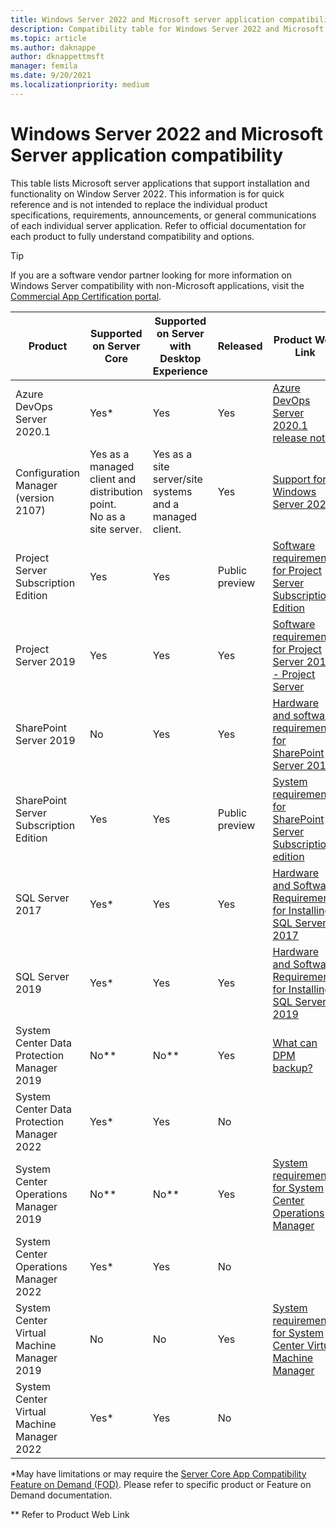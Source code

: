 ```yaml
---
title: Windows Server 2022 and Microsoft server application compatibility
description: Compatibility table for Windows Server 2022 and Microsoft server applications
ms.topic: article
ms.author: daknappe
author: dknappettmsft
manager: femila
ms.date: 9/20/2021
ms.localizationpriority: medium
---
```


# Windows Server 2022 and Microsoft Server application compatibility

This table lists Microsoft server applications that support installation and functionality on Window Server 2022. This information is for quick reference and is not intended to replace the individual product specifications, requirements, announcements, or general communications of each individual server application. Refer to official documentation for each product to fully understand compatibility and options.

> [!TIP]
> If you are a software vendor partner looking for more information on Windows Server compatibility with non-Microsoft applications, visit the [Commercial App Certification portal](https://commercialappcertification.microsoft.com/).

| Product | Supported on Server Core | Supported on Server with Desktop Experience | Released | Product Web Link |
|--|--|--|--|--|
| Azure DevOps Server 2020.1 | Yes* | Yes | Yes | [Azure DevOps Server 2020.1 release notes](/azure/devops/server/release-notes/azuredevops2020u1?view=azure-devops&preserve-view=true) |
| Configuration Manager (version 2107) | Yes as a managed client and distribution point.<br/>No as a site server. | Yes as a site server/site systems and a managed client. | Yes | [Support for Windows Server 2022](/mem/configmgr/core/plan-design/changes/whats-new-in-version-2107#support-for-windows-server-2022-and-the-adk-for-windows-11) |
| Project Server Subscription Edition | Yes | Yes | Public preview | [Software requirements for Project Server Subscription Edition](/project/software-requirements-project-server-subscription-edition) |
| Project Server 2019 | Yes | Yes | Yes | [Software requirements for Project Server 2019 - Project Server](https://docs.microsoft.com/en-us/project/software-requirements-for-project-server-2019)|
| SharePoint Server 2019 | No | Yes | Yes | [Hardware and software requirements for SharePoint Server 2019](/sharepoint/install/hardware-and-software-requirements-2019) |
| SharePoint Server Subscription Edition | Yes | Yes | Public preview | [System requirements for SharePoint Server Subscription edition](/sharepoint/install/system-requirements-for-sharepoint-subscription-edition) |
| SQL Server 2017 | Yes* | Yes | Yes | [Hardware and Software Requirements for Installing SQL Server 2017](/sql/sql-server/install/hardware-and-software-requirements-for-installing-sql-server?view=sql-server-2017&preserve-view=true) |
| SQL Server 2019 | Yes* | Yes | Yes | [Hardware and Software Requirements for Installing SQL Server 2019](/sql/sql-server/install/hardware-and-software-requirements-for-installing-sql-server-ver15?view=sql-server-ver15&preserve-view=true) |
| System Center Data Protection Manager 2019 | No** | No** | Yes | [What can DPM backup?](/system-center/dpm/dpm-protection-matrix?view=sc-dpm-2019) |
| System Center Data Protection Manager 2022 | Yes* | Yes | No |  |
| System Center Operations Manager 2019 | No** | No** | Yes | [System requirements for System Center Operations Manager](/system-center/scom/system-requirements?view=sc-om-2019&preserve-view=true) |
| System Center Operations Manager 2022 | Yes* | Yes | No |  |
| System Center Virtual Machine Manager 2019 | No | No | Yes | [System requirements for System Center Virtual Machine Manager](/system-center/vmm/system-requirements?view=sc-vmm-2019&preserve-view=true) |
| System Center Virtual Machine Manager 2022 | Yes* | Yes | No |  |

*May have limitations or may require the [Server Core App Compatibility Feature on Demand (FOD)](server-core-app-compatibility-feature-on-demand.md).
Please refer to specific product or Feature on Demand documentation.

** Refer to Product Web Link
